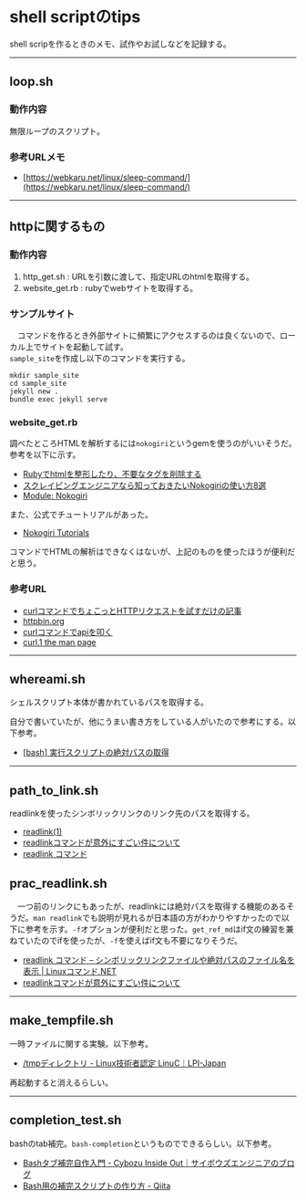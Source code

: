 # shell scriptのtips

shell scripを作るときのメモ、試作やお試しなどを記録する。

---

## loop.sh
### 動作内容
無限ループのスクリプト。

### 参考URLメモ
- [https://webkaru.net/linux/sleep-command/](https://webkaru.net/linux/sleep-command/)

---

## httpに関するもの
### 動作内容
1. http_get.sh : URLを引数に渡して、指定URLのhtmlを取得する。
1. website_get.rb : rubyでwebサイトを取得する。

### サンプルサイト
　コマンドを作るとき外部サイトに頻繁にアクセスするのは良くないので、ローカル上でサイトを起動して試す。  
`sample_site`を作成し以下のコマンドを実行する。

```
mkdir sample_site
cd sample_site
jekyll new .
bundle exec jekyll serve
```

### website_get.rb
調べたところHTMLを解析するには`nokogiri`というgemを使うのがいいそうだ。参考を以下に示す。
- [Rubyでhtmlを整形したり、不要なタグを削除する](https://rooter.jp/web-crawling/ruby_html_disused_tags/)
- [スクレイピングエンジニアなら知っておきたいNokogiriの使い方8選](https://rooter.jp/web-crawling/scraping_with_nokogiri/)
- [Module: Nokogiri](https://www.rubydoc.info/gems/nokogiri/Nokogiri)

また、公式でチュートリアルがあった。
- [Nokogiri Tutorials](https://nokogiri.org/tutorials/toc.html)

コマンドでHTMLの解析はできなくはないが、上記のものを使ったほうが便利だと思う。

### 参考URL
- [curlコマンドでちょこっとHTTPリクエストを試すだけの記事](https://qiita.com/akane_kato/items/34b408336f4ec372b139)
- [httpbin.org](http://httpbin.org/#/)
- [curlコマンドでapiを叩く](https://qiita.com/buntafujikawa/items/758425773b2239feb9a7)
- [curl.1 the man page](https://curl.se/docs/manpage.html)

---

## whereami.sh
シェルスクリプト本体が書かれているパスを取得する。

自分で書いていたが、他にうまい書き方をしている人がいたので参考にする。以下参考。
- [[bash] 実行スクリプトの絶対パスの取得](https://qiita.com/koara-local/items/2d67c0964188bba39e29)

---

## path_to_link.sh
readlinkを使ったシンボリックリンクのリンク先のパスを取得する。

- [readlink(1)](https://ja.manpages.org/readlink)
- [readlinkコマンドが意外にすごい件について](https://tech.buty4649.net/entry/2014/03/25/readlink%E3%82%B3%E3%83%9E%E3%83%B3%E3%83%89%E3%81%8C%E6%84%8F%E5%A4%96%E3%81%AB%E3%81%99%E3%81%94%E3%81%84%E4%BB%B6%E3%81%AB%E3%81%A4%E3%81%84%E3%81%A6)
- [readlink コマンド](https://hydrocul.github.io/wiki/commands/readlink.html)  

## prac_readlink.sh
　一つ前のリンクにもあったが、readlinkには絶対パスを取得する機能のあるそうだ。`man readlink`でも説明が見れるが日本語の方がわかりやすかったので以下に参考を示す。`-f`オプションが便利だと思った。`get_ref_md`はif文の練習を兼ねていたのでifを使ったが、`-f`を使えばif文も不要になりそうだ。

- [readlink コマンド – シンボリックリンクファイルや絶対パスのファイル名を表示 | Linuxコマンド.NET](https://linuxcommand.net/readlink/)
- [readlinkコマンドが意外にすごい件について](https://tech.buty4649.net/entry/2014/03/25/readlink%E3%82%B3%E3%83%9E%E3%83%B3%E3%83%89%E3%81%8C%E6%84%8F%E5%A4%96%E3%81%AB%E3%81%99%E3%81%94%E3%81%84%E4%BB%B6%E3%81%AB%E3%81%A4%E3%81%84%E3%81%A6)

---

## make_tempfile.sh
一時ファイルに関する実験。以下参考。

- [/tmpディレクトリ - Linux技術者認定 LinuC｜LPI-Japan](https://linuc.org/study/knowledge/548/)

再起動すると消えるらしい。

---

## completion_test.sh
bashのtab補完。`bash-completion`というものでできるらしい。以下参考。

- [Bashタブ補完自作入門 - Cybozu Inside Out｜サイボウズエンジニアのブログ](https://blog.cybozu.io/entry/2016/09/26/080000)
- [Bash用の補完スクリプトの作り方 - Qiita](https://qiita.com/nil2/items/8a1544e206928c753a2e)

